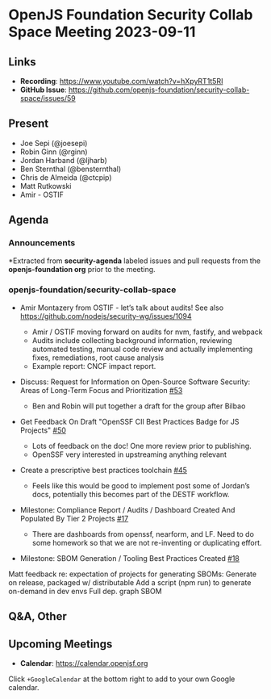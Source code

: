 # OpenJS Foundation Security Collab Space Meeting 2023-09-11

## Links

* **Recording**: https://www.youtube.com/watch?v=hXpyRT1t5RI
* **GitHub Issue**: https://github.com/openjs-foundation/security-collab-space/issues/59

## Present

* Joe Sepi (@joesepi)
* Robin Ginn (@rginn)
* Jordan Harband (@ljharb)
* Ben Sternthal (@bensternthal)
* Chris de Almeida (@ctcpip)
* Matt Rutkowski
* Amir - OSTIF

## Agenda

### Announcements

*Extracted from **security-agenda** labeled issues and pull requests from the **openjs-foundation org** prior to the meeting.

### openjs-foundation/security-collab-space

* Amir Montazery from OSTIF - let’s talk about audits! See also https://github.com/nodejs/security-wg/issues/1094
   * Amir / OSTIF moving forward on audits for nvm, fastify, and webpack
   * Audits include collecting background information, reviewing automated testing, manual code review and actually implementing fixes, remediations,  root cause analysis
   * Example report: CNCF impact report.

* Discuss: Request for Information on Open-Source Software Security: Areas of Long-Term Focus and Prioritization [#53](https://github.com/openjs-foundation/security-collab-space/issues/53)
  * Ben and Robin will put together a draft for the group after Bilbao

* Get Feedback On Draft "OpenSSF CII Best Practices Badge for JS Projects" [#50](https://github.com/openjs-foundation/security-collab-space/issues/50)
   * Lots of feedback on the doc! One more review prior to publishing. 
   * OpenSSF very interested in upstreaming anything relevant 

* Create a prescriptive best practices toolchain [#45](https://github.com/openjs-foundation/security-collab-space/issues/45)
   * Feels like this would be good to implement post some of Jordan’s docs, potentially this becomes part of the DESTF workflow. 

* Milestone: Compliance Report / Audits / Dashboard Created And Populated By Tier 2 Projects [#17](https://github.com/openjs-foundation/security-collab-space/issues/17)
   * There are dashboards from openssf, nearform, and LF. Need to do some homework so that we are not re-inventing or duplicating effort. 

* Milestone: SBOM Generation /  Tooling Best Practices Created [#18](https://github.com/openjs-foundation/security-collab-space/issues/18)

Matt feedback re: expectation of projects for generating SBOMs:
Generate on release, packaged w/ distributable
Add a script (npm run) to generate on-demand in dev envs
Full dep. graph SBOM

## Q&A, Other

## Upcoming Meetings

* **Calendar**: <https://calendar.openjsf.org>

Click `+GoogleCalendar` at the bottom right to add to your own Google calendar.
